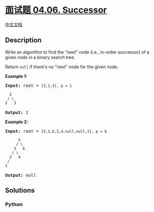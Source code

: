 # [面试题 04.06. Successor]()

[中文文档](/lcci/04.06.Successor/README.md)

## Description

<p>Write an algorithm to find the &quot;next&quot; node (i.e., in-order successor) of a given node in a binary search tree.</p>

<p>Return <code>null</code> if there&#39;s no &quot;next&quot; node for the given node.</p>

<p><strong>Example 1:</strong></p>

<pre>
<strong>Input:</strong> root = <code>[2,1,3], p = 1

  2
 / \
1   3
</code>
<strong>Output:</strong> 2</pre>

<p><strong>Example 2:</strong></p>

<pre>
<strong>Input:</strong> root = <code>[5,3,6,2,4,null,null,1], p = 6

      5
     / \
    3   6
   / \
  2   4
 /   
1
</code>
<strong>Output:</strong> null</pre>


## Solutions

<!-- tabs:start -->

### **Python**

```python

```

<!-- tabs:end -->
